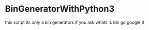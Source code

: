 # BinGeneratorWithPython3
this script its only a bin generators if you ask whats is bin go google it   
